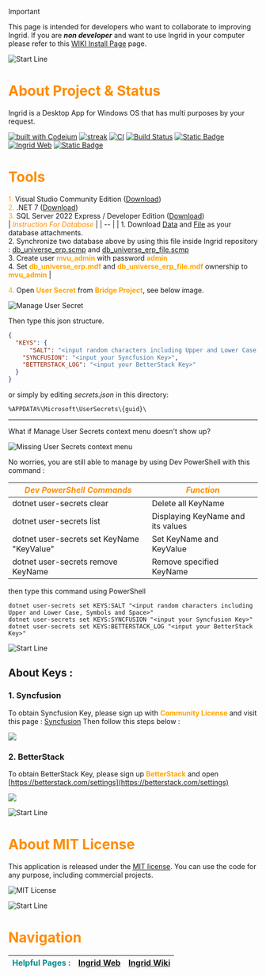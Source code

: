 > [!IMPORTANT]
> This page is intended for developers who want to collaborate to improving Ingrid.
> If you are **_non developer_** and want to use Ingrid in your computer please refer to this [WIKI Install Page](https://github.com/ardhagp/Ingrid/wiki) page.

![Start Line](https://res.cloudinary.com/cagakmelon/image/upload/v1686057819/apps/ingrid-assets/readme.md/readme.md.png)
#   <span style="color:darkorange">**About Project & Status**</span>
Ingrid is a Desktop App for Windows OS that has multi purposes by your request.

[![built with Codeium](https://codeium.com/badges/main)](https://codeium.com) [![streak](https://codeium.com/badges/v2/user/ardhagp/streak)](https://codeium.com/profile/ardhagp) [![CI](https://github.com/ardhagp/Ingrid/actions/workflows/dotnet.yml/badge.svg)](https://github.com/ardhagp/Ingrid/actions/workflows/dotnet.yml) [![Build Status](https://dev.azure.com/cagakmelon/Ingrid/_apis/build/status%2Fgithub-linked%2Fscheduled%2Fci-build?branchName=master)](https://dev.azure.com/cagakmelon/Ingrid/_build/latest?definitionId=12&branchName=master) [![Static Badge](https://img.shields.io/badge/License-MIT-blue)](https://opensource.org/license/mit/) [![Ingrid Web](https://cronitor.io/badges/Md00mr/production/9SJ4jVW0r8b4oLx3tPo7e6TZl5M.svg)](https://ardhagp.github.io/Ingrid/) [![Static Badge](https://img.shields.io/badge/Download-Installer-gold)](https://www.iupdt.my.id/Ingrid.zip)

#   <span style="color:darkorange">**Tools**</span>
<span style="color:orange">1.</span>	Visual Studio Community Edition ([Download](https://visualstudio.microsoft.com/downloads/)) <br/>
<span style="color:orange">2.</span>	.NET 7 ([Download](https://dotnet.microsoft.com/en-us/download/dotnet/7.0))<br/>
<span style="color:orange">3.</span>  SQL Server 2022 Express / Developer Edition ([Download](https://www.microsoft.com/en-us/sql-server/sql-server-downloads))<br/>
| <span style="color:darkorange">_Instruction For Database_</span> |
| -- |
| 1. Download [Data](https://cagakmelon.visualstudio.com/Ingrid/_versionControl?version=T&path=%24/Ingrid/Database/SQL%20Server/DatabaseSchema_Data/File/db_universe_erp.mdf) and [File](https://cagakmelon.visualstudio.com/b18fd3bc-9ceb-49c2-a02c-ceaf5dd627ef/_apis/tfvc/items?path=%24/Ingrid/Database/SQL%20Server/DatabaseSchema_File/File/db_universe_erp_file.mdf&versionDescriptor%5BversionOptions%5D=0&versionDescriptor%5BversionType%5D=5&versionDescriptor%5Bversion%5D=&%24format=octetStream&api-version=5.0&download=true) as your database attachments. <br/>2. Synchronize two database above by using this file inside Ingrid repository : [db_universe_erp.scmp](https://cagakmelon.visualstudio.com/Ingrid/_versionControl?path=%24/Ingrid/Database/SQL%20Server/DatabaseSchema_Data/db_universe_erp.scmp) and [db_universe_erp_file.scmp](https://cagakmelon.visualstudio.com/Ingrid/_versionControl?path=%24/Ingrid/Database/SQL%20Server/DatabaseSchema_File/db_universe_erp_file.scmp) <br/>3. Create user <span style="color:orange">**mvu_admin**</span> with password <span style="color:orange">**admin**</span> <br/>4. Set <span style="color:orange">**db_universe_erp.mdf**</span> and <span style="color:orange">**db_universe_erp_file.mdf**</span> ownership to <span style="color:orange">**mvu_admin**</span> |

<span style="color:orange">4.</span> Open <span style="color:orange">**User Secret**</span> from <span style="color:orange">**Bridge Project**</span>, see below image.

![Manage User Secret](https://res.cloudinary.com/cagakmelon/image/upload/v1696932706/apps/ingrid-assets/readme.md/manage_user_secret.png)


Then type this json structure.
``` json
{
  "KEYS": {
	  "SALT": "<input random characters including Upper and Lower Case, Symbols and Space>",
    "SYNCFUSION": "<input your Syncfusion Key>",
    "BETTERSTACK_LOG": "<input your BetterStack Key>"
  }
}
```
or simply by editing _secrets.json_ in this directory:
```
%APPDATA%\Microsoft\UserSecrets\{guid}\
```
----
What if Manage User Secrets context menu doesn't show up?

![Missing User Secrets context menu](https://res.cloudinary.com/cagakmelon/image/upload/v1711475296/apps/ingrid-assets/readme.md/2024-03-27_002550.png)

No worries, you are still able to manage by using Dev PowerShell with this command :

| <span style="color:darkorange">_Dev PowerShell Commands_</span> | <span style="color:darkorange">_Function_</span> |
| -- | -- |
| dotnet user-secrets clear | Delete all KeyName |
| dotnet user-secrets list | Displaying KeyName and its values |
| dotnet user-secrets set KeyName "KeyValue" | Set KeyName and KeyValue |
| dotnet user-secrets remove KeyName | Remove specified KeyName |

then type this command using PowerShell
```
dotnet user-secrets set KEYS:SALT "<input random characters including Upper and Lower Case, Symbols and Space>"
dotnet user-secrets set KEYS:SYNCFUSION "<input your Syncfusion Key>"
dotnet user-secrets set KEYS:BETTERSTACK_LOG "<input your BetterStack Key>"
```

![Start Line](https://res.cloudinary.com/cagakmelon/image/upload/v1686057819/apps/ingrid-assets/readme.md/readme.md.png)
## About Keys :
### 1. Syncfusion
To obtain Syncfusion Key, please sign up with <span style="color:orange">**Community License**</span> and visit this page : [Syncfusion](https://www.syncfusion.com/account/downloads)
Then follow this steps below :

![](https://res.cloudinary.com/cagakmelon/image/upload/v1696932718/apps/ingrid-assets/readme.md/get_license_key.png)

### 2. BetterStack
To obtain BetterStack Key, please sign up <span style="color:orange">**BetterStack**</span> and open [https://betterstack.com/settings](https://betterstack.com/settings) 

![](https://res.cloudinary.com/cagakmelon/image/upload/v1712380400/apps/ingrid-assets/readme.md/2024-04-06_120426.jpg)

![Start Line](https://res.cloudinary.com/cagakmelon/image/upload/v1686057819/apps/ingrid-assets/readme.md/readme.md.png)
#   <span style="color:darkorange">**About MIT License**</span>
This application is released under the [MIT license]($/Ingrid/LICENSE). You can use the code for any purpose, including commercial projects.

![MIT License](https://res.cloudinary.com/cagakmelon/image/upload/v1697064703/apps/ingrid-assets/readme.md/license.png)

![Start Line](https://res.cloudinary.com/cagakmelon/image/upload/v1686057819/apps/ingrid-assets/readme.md/readme.md.png)
#   <span style="color:darkorange">**Navigation**</span>
| <span style="color:darkcyan">Helpful Pages :</span> | [Ingrid Web](https://ardhagp.github.io/Ingrid) | [Ingrid Wiki](https://github.com/ardhagp/Ingrid/wiki) |
| -- | -- | -- |
